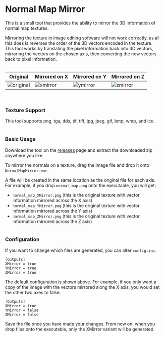 # Normal Map Mirror

This is a small tool that provides the ability to mirror the 3D information of normal map textures.

Mirroring the texture in image editing software will not work correctly, as all this does is reverses the order of the 3D vectors encoded in the texture. This tool works by translating the pixel information back into 3D vectors, mirroring the vectors on the chosen axis, then converting the new vectors back to pixel information.  
&nbsp;

|Original|Mirrored on X|Mirrored on Y|Mirrored on Z|
|---|---|---|---|
|![original](https://github.com/Kizari/NormalMapMirror/assets/25322543/1f9b8b94-1f62-4978-87b0-88414bbfa1bb)|![xmirror](https://github.com/Kizari/NormalMapMirror/assets/25322543/c03f4c63-ce9c-45b7-a23c-dad09556a061)|![ymirror](https://github.com/Kizari/NormalMapMirror/assets/25322543/fc79c7c6-e6cb-46d7-922d-888afac7948d)|![zmirror](https://github.com/Kizari/NormalMapMirror/assets/25322543/652f13cf-75b8-4598-8176-cc5abaac6bf4)|

&nbsp;

### Texture Support

This tool supports png, tga, dds, tif, tiff, jpg, jpeg, gif, bmp, wmp, and ico.  
&nbsp;

### Basic Usage

Download the tool on the [releases](https://github.com/Kizari/NormalMapMirror/releases/latest) page and extract the downloaded zip anywhere you like.

To mirror the normals on a texture, drag the image file and drop it onto `NormalMapMirror.exe`.

A file will be created in the same location as the original file for each axis. For example, if you drop `normal_map.png` onto the executable, you will get:
* `normal_map_XMirror.png` (this is the original texture with vector information mirrored across the X axis)
* `normal_map_YMirror.png` (this is the original texture with vector information mirrored across the Y axis)
* `normal_map_ZMirror.png` (this is the original texture with vector information mirrored across the Z axis)  
&nbsp;

### Configuration

If you want to change which files are generated, you can alter `config.ini`.

```
[Outputs]
XMirror = true
YMirror = true
ZMirror = true
```

The default configuration is shown above. For example, if you only want a copy of the image with the vectors mirrored along the X axis, you would set the other two axes to false:
```
[Outputs]
XMirror = true
YMirror = false
ZMirror = false
```

Save the file once you have made your changes. From now on, when you drop files onto the executable, only the XMirror variant will be generated.
